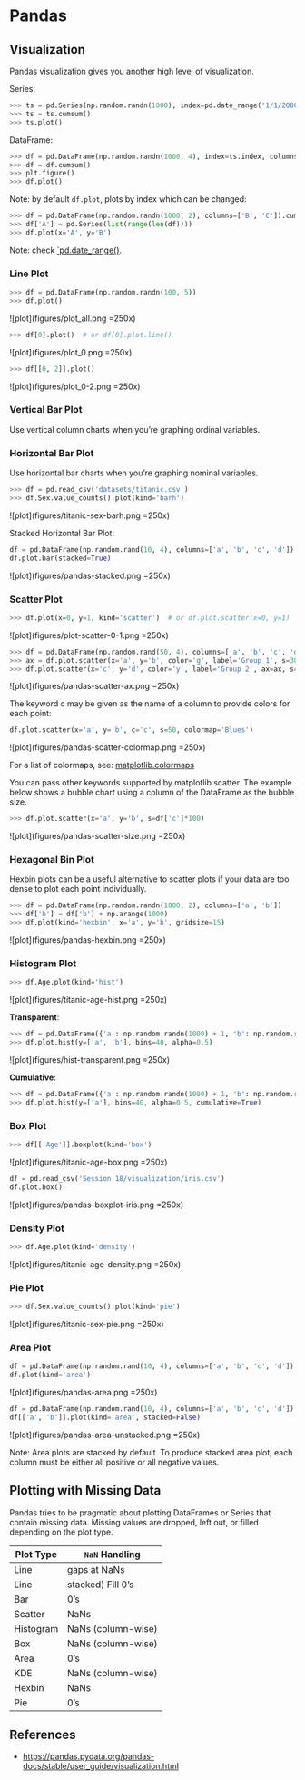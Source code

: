 # Pandas
## Visualization

Pandas visualization gives you another high level of visualization.

Series:
```python
>>> ts = pd.Series(np.random.randn(1000), index=pd.date_range('1/1/2000', periods=1000))
>>> ts = ts.cumsum()
>>> ts.plot()
```

DataFrame:
```python
>>> df = pd.DataFrame(np.random.randn(1000, 4), index=ts.index, columns=list('ABCD'))
>>> df = df.cumsum()
>>> plt.figure()
>>> df.plot()
```

Note: by default `df.plot`, plots by index which can be changed:
```python
>>> df = pd.DataFrame(np.random.randn(1000, 2), columns=['B', 'C']).cumsum()
>>> df['A'] = pd.Series(list(range(len(df))))
>>> df.plot(x='A', y='B')
```

Note: check [`pd.date_range()](https://pandas.pydata.org/pandas-docs/stable/reference/api/pandas.date_range.html).

### Line Plot
```python
>>> df = pd.DataFrame(np.random.randn(100, 5))
>>> df.plot()
```
![plot](figures/plot_all.png =250x)
```python
>>> df[0].plot()  # or df[0].plot.line()
```
![plot](figures/plot_0.png =250x)
```python
>>> df[[0, 2]].plot()
```
![plot](figures/plot_0-2.png =250x)

### Vertical Bar Plot
Use vertical column charts when you’re graphing ordinal variables.

### Horizontal Bar Plot
Use horizontal bar charts when you’re graphing nominal variables.
```python
>>> df = pd.read_csv('datasets/titanic.csv')
>>> df.Sex.value_counts().plot(kind='barh')
```
![plot](figures/titanic-sex-barh.png =250x)


Stacked Horizontal Bar Plot:
```python
df = pd.DataFrame(np.random.rand(10, 4), columns=['a', 'b', 'c', 'd'])
df.plot.bar(stacked=True)
```
![plot](figures/pandas-stacked.png =250x)

### Scatter Plot
```python
>>> df.plot(x=0, y=1, kind='scatter')  # or df.plot.scatter(x=0, y=1)
```
![plot](figures/plot-scatter-0-1.png =250x)


```python
>>> df = pd.DataFrame(np.random.rand(50, 4), columns=['a', 'b', 'c', 'd'])
>>> ax = df.plot.scatter(x='a', y='b', color='g', label='Group 1', s=30)
>>> df.plot.scatter(x='c', y='d', color='y', label='Group 2', ax=ax, s=30)
```
![plot](figures/pandas-scatter-ax.png =250x)


The keyword c may be given as the name of a column to provide colors for each point:
```python
df.plot.scatter(x='a', y='b', c='c', s=50, colormap='Blues')
```
![plot](figures/pandas-scatter-colormap.png =250x)

For a list of colormaps, see: [matplotlib.colormaps](https://matplotlib.org/3.1.0/tutorials/colors/colormaps.html)

You can pass other keywords supported by matplotlib scatter. The example below shows a bubble chart using a column of the DataFrame as the bubble size.

```python
>>> df.plot.scatter(x='a', y='b', s=df['c']*100)
```
![plot](figures/pandas-scatter-size.png =250x)

### Hexagonal Bin Plot
Hexbin plots can be a useful alternative to scatter plots if your data are too dense to plot each point individually.

```python
>>> df = pd.DataFrame(np.random.randn(1000, 2), columns=['a', 'b'])
>>> df['b'] = df['b'] + np.arange(1000)
>>> df.plot(kind='hexbin', x='a', y='b', gridsize=15)
```
![plot](figures/pandas-hexbin.png =250x)

### Histogram Plot
```python
>>> df.Age.plot(kind='hist')
```
![plot](figures/titanic-age-hist.png =250x)

**Transparent**:
```python
>>> df = pd.DataFrame({'a': np.random.randn(1000) + 1, 'b': np.random.randn(1000), 'c': np.random.randn(1000) - 1}, columns=['a', 'b', 'c'])
>>> df.plot.hist(y=['a', 'b'], bins=40, alpha=0.5)
```
![plot](figures/hist-transparent.png =250x)

**Cumulative**:
```python
>>> df = pd.DataFrame({'a': np.random.randn(1000) + 1, 'b': np.random.randn(1000), 'c': np.random.randn(1000) - 1}, columns=['a', 'b', 'c'])
>>> df.plot.hist(y=['a'], bins=40, alpha=0.5, cumulative=True)
```

### Box Plot
```python
>>> df[['Age']].boxplot(kind='box')
```
![plot](figures/titanic-age-box.png =250x)

```python
df = pd.read_csv('Session 18/visualization/iris.csv')
df.plot.box()
```
![plot](figures/pandas-boxplot-iris.png =250x)

### Density Plot
```python
>>> df.Age.plot(kind='density')
```
![plot](figures/titanic-age-density.png =250x)


### Pie Plot
```python
>>> df.Sex.value_counts().plot(kind='pie')
```
![plot](figures/titanic-sex-pie.png =250x)

### Area Plot
```python
df = pd.DataFrame(np.random.rand(10, 4), columns=['a', 'b', 'c', 'd'])
df.plot(kind='area')
```
![plot](figures/pandas-area.png =250x)

```python
df = pd.DataFrame(np.random.rand(10, 4), columns=['a', 'b', 'c', 'd'])
df[['a', 'b']].plot(kind='area', stacked=False)
```
![plot](figures/pandas-area-unstacked.png =250x)


Note: Area plots are stacked by default. To produce stacked area plot, each column must be either all positive or all negative values.

## Plotting with Missing Data
Pandas tries to be pragmatic about plotting DataFrames or Series that contain missing data. Missing values are dropped, left out, or filled depending on the plot type.

|Plot Type|`NaN` Handling|
|--|--|
|Line|gaps at NaNs|
|Line|stacked)	Fill 0’s|
|Bar| 0’s|
|Scatter| NaNs|
|Histogram| NaNs (column-wise)|
|Box| NaNs (column-wise)|
|Area| 0’s|
|KDE| NaNs (column-wise)|
|Hexbin| NaNs|
|Pie| 0’s|

## References
- https://pandas.pydata.org/pandas-docs/stable/user_guide/visualization.html
